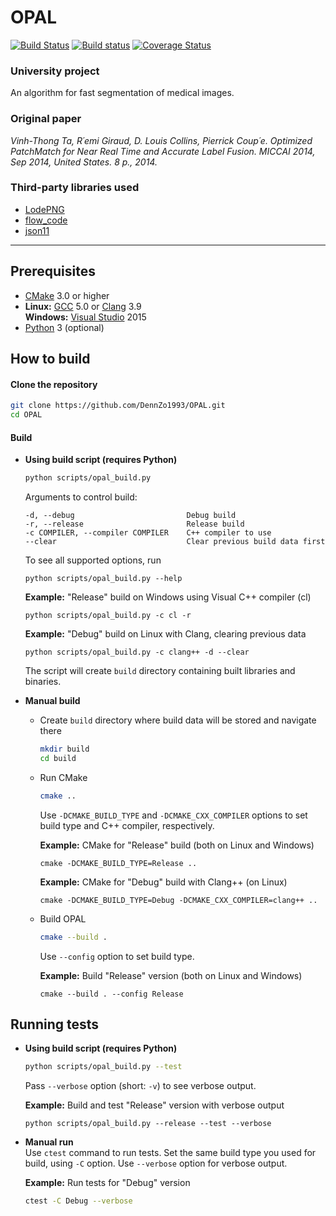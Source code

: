# OPAL
[![Build Status](https://travis-ci.org/DennZo1993/OPAL.svg?branch=master)](https://travis-ci.org/DennZo1993/OPAL) [![Build status](https://ci.appveyor.com/api/projects/status/a3vbuu8mwv80ci0p?svg=true)](https://ci.appveyor.com/project/DennZo1993/opal) [![Coverage Status](https://coveralls.io/repos/github/DennZo1993/OPAL/badge.svg?branch=master)](https://coveralls.io/github/DennZo1993/OPAL?branch=master)

### University project

An algorithm for fast segmentation of medical images.

### Original paper

*Vinh-Thong Ta, R´emi Giraud, D. Louis Collins, Pierrick Coup´e. Optimized PatchMatch for
Near Real Time and Accurate Label Fusion. MICCAI 2014, Sep 2014, United States. 8 p.,
2014.*

### Third-party libraries used
- [LodePNG](https://github.com/lvandeve/lodepng)
- [flow_code](http://sintel.is.tue.mpg.de/downloads)
- [json11](https://github.com/dropbox/json11)

- - -

## Prerequisites

- [CMake](https://cmake.org/download/) 3.0 or higher
- **Linux:** [GCC](https://gcc.gnu.org/) 5.0 or [Clang](http://releases.llvm.org/download.html) 3.9  
  **Windows:** [Visual Studio](https://www.visualstudio.com) 2015
- [Python](https://www.python.org/) 3 (optional)

## How to build

#### Clone the repository  
```bash
git clone https://github.com/DennZo1993/OPAL.git
cd OPAL
```
#### Build
- **Using build script (requires Python)**  
  ```bash
  python scripts/opal_build.py
  ```
  Arguments to control build:
  ```
  -d, --debug                         Debug build
  -r, --release                       Release build
  -c COMPILER, --compiler COMPILER    C++ compiler to use
  --clear                             Clear previous build data first
  ```
  To see all supported options, run
  ```
  python scripts/opal_build.py --help
  ```
  **Example:** "Release" build on Windows using Visual C++ compiler (cl)
  ```
  python scripts/opal_build.py -c cl -r
  ```
  **Example:** "Debug" build on Linux with Clang, clearing previous data
  ```
  python scripts/opal_build.py -c clang++ -d --clear
  ```
  The script will create `build` directory containing built libraries and binaries.
  
- **Manual build**  
  * Create `build` directory where build data will be stored and navigate there
    ```bash
    mkdir build
    cd build
    ```
  * Run CMake
    ```bash
    cmake ..
    ```
    Use `-DCMAKE_BUILD_TYPE` and `-DCMAKE_CXX_COMPILER` options to set build type and C++ compiler, respectively.
    
    **Example:** CMake for "Release" build (both on Linux and Windows)
    ```
    cmake -DCMAKE_BUILD_TYPE=Release ..
    ```
    **Example:** CMake for "Debug" build with Clang++ (on Linux)
    ```
    cmake -DCMAKE_BUILD_TYPE=Debug -DCMAKE_CXX_COMPILER=clang++ ..
    ```
  * Build OPAL
    ```bash
    cmake --build .
    ```
    Use `--config` option to set build type.
    
    **Example:** Build "Release" version (both on Linux and Windows)
    ```
    cmake --build . --config Release
    ```

## Running tests

- **Using build script (requires Python)**  
  ```bash
  python scripts/opal_build.py --test
  ```
  Pass `--verbose` option (short: `-v`) to see verbose output.
  
  **Example:** Build and test "Release" version with verbose output
  ```
  python scripts/opal_build.py --release --test --verbose
  ```

- **Manual run**  
  Use `ctest` command to run tests. Set the same build type you used for build, using `-C` option. Use `--verbose` option for verbose output.
  
  **Example:** Run tests for "Debug" version
  ```bash
  ctest -C Debug --verbose
  ```
